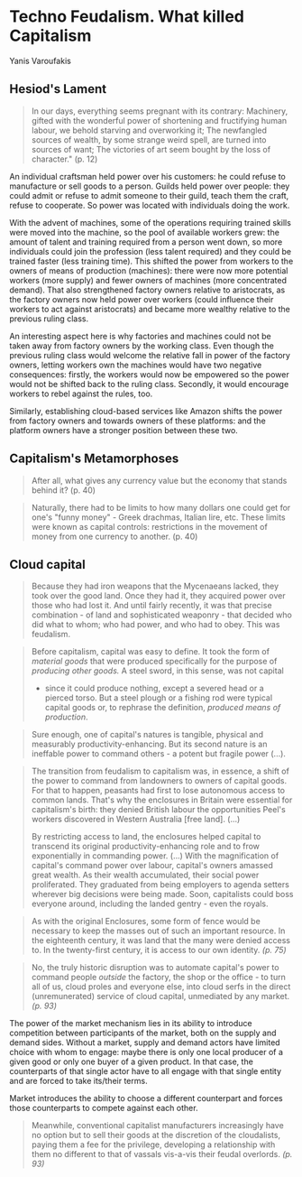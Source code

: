 # Techno Feudalism. What killed Capitalism

Yanis Varoufakis


## Hesiod's Lament

> In our days, everything seems pregnant with its contrary: Machinery, gifted
> with the wonderful power of shortening and fructifying human labour, we
> behold starving and overworking it; The newfangled sources of wealth, by some
> strange weird spell, are turned into sources of want; The victories of art
> seem bought by the loss of character." (p. 12)

An individual craftsman held power over his customers: he could refuse to
manufacture or sell goods to a person. Guilds held power over people: they
could admit or refuse to admit someone to their guild, teach them the craft,
refuse to cooperate. So power was located with individuals doing the work.

With the advent of machines, some of the operations requiring trained skills
were moved into the machine, so the pool of available workers grew: the amount
of talent and training required from a person went down, so more individuals
could join the profession (less talent required) and they could be trained
faster (less training time). This shifted the power from workers to the
owners of means of production (machines): there were now more potential
workers (more supply) and fewer owners of machines (more concentrated demand).
That also strengthened factory owners relative to aristocrats, as the
factory owners now held power over workers (could influence their workers
to act against aristocrats) and became more wealthy relative to the previous
ruling class.

An interesting aspect here is why factories and machines could not be taken
away from factory owners by the working class. Even though the previous ruling
class would welcome the relative fall in power of the factory owners, letting
workers own the machines would have two negative consequences: firstly, the
workers would now be empowered so the power would not be shifted back to
the ruling class. Secondly, it would encourage workers to rebel against the
rules, too.

Similarly, establishing cloud-based services like Amazon shifts the power
from factory owners and towards owners of these platforms: and the platform
owners have a stronger position between these two.


## Capitalism's Metamorphoses

> After all, what gives any currency value but the economy that stands
> behind it? (p. 40)


> Naturally, there had to be limits to how many dollars one could get
> for one's "funny money" - Greek drachmas, Italian lire, etc. These limits
> were known as capital controls: restrictions in the movement of money from
> one currency to another. (p. 40)


## Cloud capital

> Because they had iron weapons that the Mycenaeans lacked, they took over
> the good land. Once they had it, they acquired power over those who had
> lost it. And until fairly recently, it was that precise combination - of
> land and sophisticated weaponry - that decided who did what to whom; who
> had power, and who had to obey. This was feudalism.

> Before capitalism, capital was easy to define. It took the form of
> _material goods_ that were produced specifically for the purpose of
> _producing other goods._ A steel sword, in this sense, was not capital
> - since it could produce nothing, except a severed head or a pierced
> torso. But a steel plough or a fishing rod were typical capital goods
> or, to rephrase the definition, _produced means of production_.

> Sure enough, one of capital's natures is tangible, physical and measurably
> productivity-enhancing. But its second nature is an ineffable power to
> command others - a potent but fragile power (...).

> The transition from feudalism to capitalism was, in essence, a shift of
> the power to command from landowners to owners of capital goods. For that
> to happen, peasants had first to lose autonomous access to common lands.
> That's why the enclosures in Britain were essential for capitalism's birth:
> they denied British labour the opportunities Peel's workers discovered in
> Western Australia [free land]. (...)
>
> By restricting access to land, the enclosures helped capital to transcend
> its original productivity-enhancing role and to frow exponentially in
> commanding power. (...) With the magnification of capital's command power
> over labour, capital's owners amassed great wealth. As their wealth
> accumulated, their social power proliferated. They graduated from being
> employers to agenda setters wherever big decisions were being made. Soon,
> capitalists could boss everyone around, including the landed gentry - even
> the royals.

> As with the original Enclosures, some form of fence would be necessary to
> keep the masses out of such an important resource. In the eighteenth
> century, it was land that the many were denied access to. In the twenty-first
> century, it is access to our own identity. _(p. 75)_

> No, the truly historic disruption was to automate capital's power to
> command people _outside_ the factory, the shop or the office - to turn all
> of us, cloud proles and everyone else, into cloud serfs in the direct
> (unremunerated) service of cloud capital, unmediated by any market. _(p. 93)_

The power of the market mechanism lies in its ability to introduce
competition between participants of the market, both on the supply and
demand sides. Without a market, supply and demand actors have limited
choice with whom to engage: maybe there is only one local producer of
a given good or only one buyer of a given product. In that case, the
counterparts of that single actor have to all engage with that single
entity and are forced to take its/their terms.

Market introduces the ability to choose a different counterpart and
forces those counterparts to compete against each other.

> Meanwhile, conventional capitalist manufacturers increasingly have no
> option but to sell their goods at the discretion of the cloudalists,
> paying them a fee for the privilege, developing a relationship with
> them no different to that of vassals vis-a-vis their feudal overlords.
> _(p. 93)_